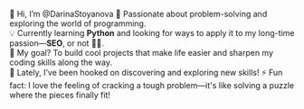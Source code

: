 👋 Hi, I’m @DarinaStoyanova
🚀 Passionate about problem-solving and exploring the world of programming.  
💡 Currently learning **Python** and looking for ways to apply it to my long-time passion—**SEO**, or not 🤷‍♀️.    
🎯 My goal? To build cool projects that make life easier and sharpen my coding skills along the way.  
🌱 Lately, I’ve been hooked on discovering and exploring new skills! 
⚡ Fun fact: I love the feeling of cracking a tough problem—it's like solving a puzzle where the pieces finally fit!  

<!---
DarinaStoyanova/DarinaStoyanova is a ✨ special ✨ repository because its `README.md` (this file) appears on your GitHub profile.
You can click the Preview link to take a look at your changes.
--->
